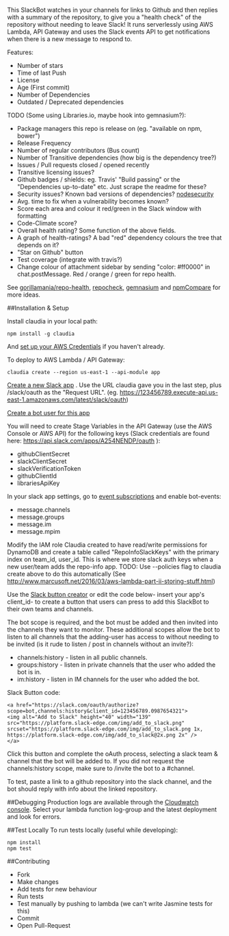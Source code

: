 This SlackBot watches in your channels for links to Github and then replies with a summary of the repository, to give you a "health check" of the repository without needing to leave Slack!
It runs serverlessly using AWS Lambda, API Gateway and uses the Slack events API to get notifications when there is a new message to respond to.

Features:

* Number of stars
* Time of last Push
* License
* Age (First commit)
* Number of Dependencies
* Outdated / Deprecated dependencies


TODO (Some using Libraries.io, maybe hook into gemnasium?):

* Package managers this repo is release on (eg. "available on npm, bower") 
* Release Frequency
* Number of regular contributors (Bus count)
* Number of Transitive dependencies (how big is the dependency tree?)
* Issues / Pull requests closed / opened recently
* Transitive licensing issues?
* Github badges / shields: eg. Travis' "Build passing" or the "Dependencies up-to-date" etc. Just scrape the readme for these?
* Security issues? Known bad versions of dependencies? [nodesecurity](https://nodesecurity.io/)
* Avg. time to fix when a vulnerability becomes known?
* Score each area and colour it red/green in the Slack window with formatting
* Code-Climate score?
* Overall health rating? Some function of the above fields.
* A graph of health-ratings? A bad "red" dependency colours the tree that depends on it?
* "Star on Github" button 
* Test coverage (integrate with travis?)
* Change colour of attachment sidebar by sending "color: #ff0000" in chat.postMessage. Red / orange / green for repo health.

See [gorillamania/repo-health](https://github.com/gorillamania/repo-health), [repocheck](http://repocheck.com/), [gemnasium](https://gemnasium.com) and [npmCompare](https://npmcompare.com/compare/jasmine,mocha) for more ideas.



##Installation & Setup

Install claudia in your local path:

    npm install -g claudia
    
And [set up your AWS Credentials](https://claudiajs.com/tutorials/installing.html) if you haven't already.
    
To deploy to AWS Lambda / API Gateway:

    claudia create --region us-east-1 --api-module app
    
[Create a new Slack app](https://api.slack.com/apps/) . Use the URL claudia gave you in the last step, plus /slack/oauth as the "Request URL". (eg. https://123456789.execute-api.us-east-1.amazonaws.com/latest/slack/oauth)

[Create a bot user for this app](https://api.slack.com/apps/A254NENDP/bots)
    
You will need to create Stage Variables in the API Gateway (use the AWS Console or AWS API) for the following keys (Slack credentials are found here: https://api.slack.com/apps/A254NENDP/oauth ):

* githubClientSecret
* slackClientSecret
* slackVerificationToken
* githubClientId
* librariesApiKey

In your slack app settings, go to [event subscriptions](https://api.slack.com/apps/A254NENDP/event-subscriptions) and enable bot-events:

* message.channels
* message.groups
* message.im
* message.mpim

Modify the IAM role Claudia created to have read/write permissions for DynamoDB and create a table called "RepoInfoSlackKeys" with the primary index on team_id, user_id. This is where we store slack auth keys when a new user/team adds the repo-info app.
TODO: Use --policies flag to claudia create above to do this automatically (See http://www.marcusoft.net/2016/03/aws-lambda-part-ii-storing-stuff.html)
 

Use the [Slack button creator](https://api.slack.com/docs/slack-button) or edit the code below- insert your app's client_id- to create a button that users can press to add this SlackBot to their own teams and channels.

The bot scope is required, and the bot must be added and then invited into the channels they want to monitor.
These additional scopes allow the bot to listen to all channels that the adding-user has access to without needing to be invited (is it rude to listen / post in channels without an invite?):

* channels:history - listen in all public channels.
* groups:history - listen in private channels that the user who added the bot is in.
* im:history - listen in IM channels for the user who added the bot.

Slack Button code:

    <a href="https://slack.com/oauth/authorize?scope=bot,channels:history&client_id=123456789.0987654321">
    <img alt="Add to Slack" height="40" width="139" src="https://platform.slack-edge.com/img/add_to_slack.png" srcset="https://platform.slack-edge.com/img/add_to_slack.png 1x, https://platform.slack-edge.com/img/add_to_slack@2x.png 2x" />
    </a>

Click this button and complete the oAuth process, selecting a slack team & channel that the bot will be added to. If you did not request the channels:history scope, make sure to /invite the bot to a #channel.

To test, paste a link to a github repository into the slack channel, and the bot should reply with info about the linked repository.

##Debugging
Production logs are available through the [Cloudwatch console](https://console.aws.amazon.com/cloudwatch/home?region=us-east-1#logs:). Select your lambda function log-group and the latest deployment and look for errors.

##Test Locally
To run tests locally (useful while developing):

    npm install
    npm test
    
##Contributing

* Fork
* Make changes
* Add tests for new behaviour
* Run tests
* Test manually by pushing to lambda (we can't write Jasmine tests for this)
* Commit
* Open Pull-Request